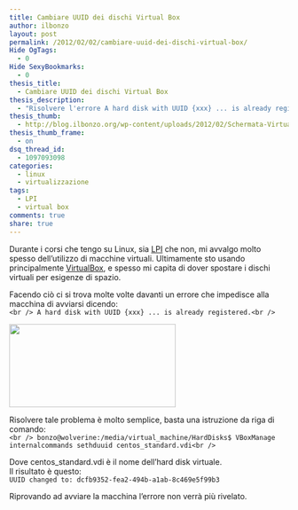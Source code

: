 ```yaml
---
title: Cambiare UUID dei dischi Virtual Box
author: ilbonzo
layout: post
permalink: /2012/02/02/cambiare-uuid-dei-dischi-virtual-box/
Hide OgTags:
  - 0
Hide SexyBookmarks:
  - 0
thesis_title:
  - Cambiare UUID dei dischi Virtual Box
thesis_description:
  - "Risolvere l'errore A hard disk with UUID {xxx} ... is already registered. su virtualbox"
thesis_thumb:
  - http://blog.ilbonzo.org/wp-content/uploads/2012/02/Schermata-VirtualBox-Errore-UUID-150x150.png
thesis_thumb_frame:
  - on
dsq_thread_id:
  - 1097093098
categories:
  - linux
  - virtualizzazione
tags:
  - LPI
  - virtual box
comments: true
share: true
---
```

Durante i corsi che tengo su Linux, sia [LPI][1] che non, mi avvalgo molto spesso dell&#8217;utilizzo di macchine virtuali. Ultimamente sto usando principalmente [VirtualBox][2], e spesso mi capita di dover spostare i dischi virtuali per esigenze di spazio.

Facendo ciò ci si trova molte volte davanti un errore che impedisce alla macchina di avviarsi dicendo:  
`<br />
A hard disk with UUID {xxx} ... is already registered.<br />
`

[<img src="http://magni.me/wp-content/uploads/2012/02/Schermata-VirtualBox-Errore-UUID-300x150.png" alt="" title="Schermata-VirtualBox-Errore-UUID" width="300" height="150" class="aligncenter size-medium wp-image-599" />][3]

Risolvere tale problema è molto semplice, basta una istruzione da riga di comando:  
`<br />
bonzo@wolverine:/media/virtual_machine/HardDisks$ VBoxManage internalcommands sethduuid centos_standard.vdi<br />
`

Dove centos_standard.vdi è il nome dell&#8217;hard disk virtuale.  
Il risultato è questo:  
`UUID changed to: dcfb9352-fea2-494b-a1ab-8c469e5f99b3`

Riprovando ad avviare la macchina l&#8217;errore non verrà più rivelato.

<div class='kindleWidget kindleLight' >

</div>



 [1]: http://blog.ilbonzo.org/2010/09/28/certificazione-linux-lpic-1-junior-admin/ "Certificazione Linux LPIC-1 junior admin"
 [2]: http://blog.ilbonzo.org/2007/05/24/virtualizzazione/ "Virtualizzazione"
 [3]: http://magni.me/wp-content/uploads/2012/02/Schermata-VirtualBox-Errore-UUID.png

